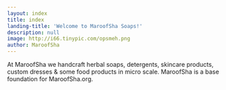 ```yaml
---
layout: index
title: index
landing-title: 'Welcome to MaroofSha Soaps!'
description: null
image: http://i66.tinypic.com/opsmeh.png
author: MaroofSha
---
```


At MaroofSha we handcraft herbal soaps, detergents, skincare products, custom dresses & some food 
products in micro scale. MaroofSha is a base foundation for MaroofSha.org. 
